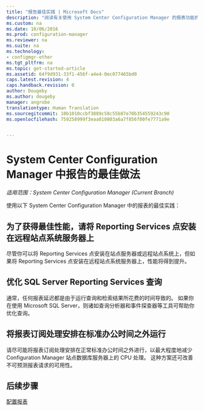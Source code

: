 ```yaml
---
title: "报告最佳实践 | Microsoft Docs"
description: "阅读有关使用 System Center Configuration Manager 的报表功能的一些有用提示。"
ms.custom: na
ms.date: 10/06/2016
ms.prod: configuration-manager
ms.reviewer: na
ms.suite: na
ms.technology:
- configmgr-other
ms.tgt_pltfrm: na
ms.topic: get-started-article
ms.assetid: 64f9d931-33f1-456f-a4e4-0ec077465bd0
caps.latest.revision: 4
caps.handback.revision: 0
author: Dougeby
ms.author: dougeby
manager: angrobe
translationtype: Human Translation
ms.sourcegitcommit: 10b1010ccbf3889c58c55b87e70b354559243c90
ms.openlocfilehash: 759258999f3eaa810803a6a7f856f00fe7771a9e


---
```

# <a name="best-practices-for-reporting-in-system-center-configuration-manager"></a>System Center Configuration Manager 中报告的最佳做法

*适用范围：System Center Configuration Manager (Current Branch)*

使用以下 System Center Configuration Manager 中的报表的最佳实践：  

## <a name="for-best-performance-install-the-reporting-services-point-on-a-remote-site-system-server"></a>为了获得最佳性能，请将 Reporting Services 点安装在远程站点系统服务器上  
 尽管你可以将 Reporting Services 点安装在站点服务器或远程站点系统上，但如果将 Reporting Services 点安装在远程站点系统服务器上，性能将得到提升。  

## <a name="optimize-sql-server-reporting-services-queries"></a>优化 SQL Server Reporting Services 查询  
 通常，任何报表延迟都是由于运行查询和检索结果所花费的时间导致的。 如果你在使用 Microsoft SQL Server，则诸如查询分析器和事件探查器等工具可帮助你优化查询。  

## <a name="schedule-report-subscription-processing-to-run-outside-standard-office-hours"></a>将报表订阅处理安排在标准办公时间之外运行  
 请尽可能将报表订阅处理安排在正常标准办公时间之外进行，以最大程度地减少 Configuration Manager 站点数据库服务器上的 CPU 处理。 这种方案还可改善不可预测报表请求的可用性。  

## <a name="next-steps"></a>后续步骤
[配置报表](configuring-reporting.md)



<!--HONumber=Dec16_HO3-->


